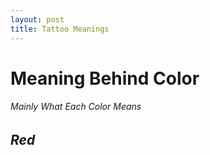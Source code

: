 ```yaml
---
layout: post
title: Tattoo Meanings 
---
```


# Meaning Behind Color 
###### Mainly What Each Color Means


## *Red*



